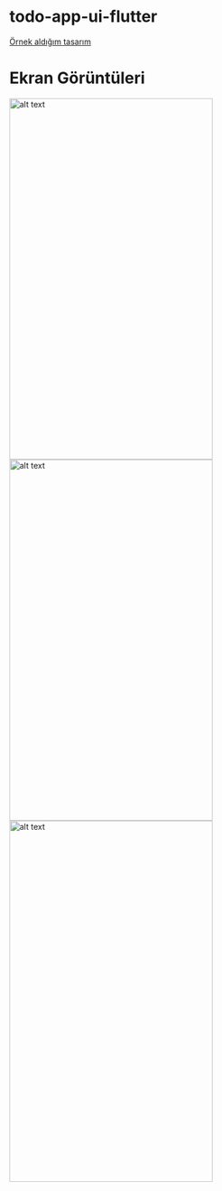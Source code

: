 # todo-app-ui-flutter


<a href="https://dribbble.com/shots/6581661-To-Do-App-Task-manager-concept">Örnek aldığım tasarım</a>



# Ekran Görüntüleri

<img src="https://www.linkpicture.com/q/Screenshot_1597933553.png" alt="alt text" width="360" height="640">
<img src="https://www.linkpicture.com/q/Screenshot_1597933567.png" alt="alt text" width="360" height="640">
<img src="https://www.linkpicture.com/q/Screenshot_1597933591.png" alt="alt text" width="360" height="640">
